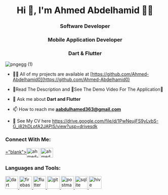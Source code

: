 <h1 align="center">Hi 👋, I'm Ahmed Abdelhamid 👨‍💻</h1>
<h3 align="center">Software Developer</h3>
<h3 align="center">Mobile Application Developer</h3>
<h3 align="center">Dart & Flutter</h3>

![pngegg (1)](https://user-images.githubusercontent.com/121736377/227211966-240aff34-5e55-41c5-8c90-dd74df4a6c32.png)

- 👨‍💻 All of my projects are available at [https://github.com/Ahmed-Abdelhamid0](https://github.com/Ahmed-Abdelhamid0)

- 📃Read The Description and 🎥See The Demo Video For The Application📱

- 💬 Ask me about **Dart and Flutter**

- 📫 How to reach me **aabdulhamed363@gmail.com**

- 📄 See My CV here https://drive.google.com/file/d/1PwNeujFS9yLvbS-G_i82hDLpfA2JAPlS/view?usp=drivesdk

<h3 align="left">Connect With Me:</h3>
<a href="https://linkedin.com/in/ahmed-abdelhamid-05657625a" targetp align="left">="blank"><img align="center" src="https://raw.githubusercontent.com/rahuldkjain/github-profile-readme-generator/master/src/images/icons/Social/linked-in-alt.svg" alt="ahmed-abdelhamid-05657625a" height="30" width="40" /></a>
<a href="https://fb.com/ahmed.abdelhamid.5209" target="blank"><img align="center" src="https://raw.githubusercontent.com/rahuldkjain/github-profile-readme-generator/master/src/images/icons/Social/facebook.svg" alt="ahmed.abdelhamid.5209" height="30" width="40" /></a>

<h3 align="left">Languages and Tools:</h3>
<p align="left"> <a href="https://dart.dev" target="_blank" rel="noreferrer"> <img src="https://www.vectorlogo.zone/logos/dartlang/dartlang-icon.svg" alt="dart" width="40" height="40"/> </a> <a href="https://firebase.google.com/" target="_blank" rel="noreferrer"> <img src="https://www.vectorlogo.zone/logos/firebase/firebase-icon.svg" alt="firebase" width="40" height="40"/> </a> <a href="https://flutter.dev" target="_blank" rel="noreferrer"> <img src="https://www.vectorlogo.zone/logos/flutterio/flutterio-icon.svg" alt="flutter" width="40" height="40"/> </a> <a href="https://git-scm.com/" target="_blank" rel="noreferrer"> <img src="https://www.vectorlogo.zone/logos/git-scm/git-scm-icon.svg" alt="git" width="40" height="40"/> </a> <a href="https://postman.com" target="_blank" rel="noreferrer"> <img src="https://www.vectorlogo.zone/logos/getpostman/getpostman-icon.svg" alt="postman" width="40" height="40"/> </a> <a href="https://www.sqlite.org/" target="_blank" rel="noreferrer"> <img src="https://www.vectorlogo.zone/logos/sqlite/sqlite-icon.svg" alt="sqlite" width="40" height="40"/> </a> <a href="https://hive.apache.org/" target="_blank" rel="noreferrer"> <img src="https://www.vectorlogo.zone/logos/apache_hive/apache_hive-icon.svg" alt="hive" width="40" height="40"/> </a>
